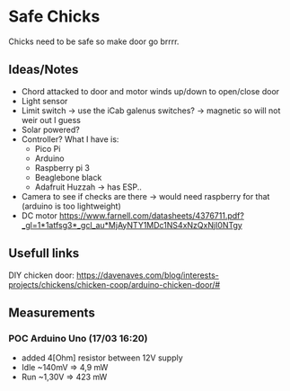 # Safe Chicks

Chicks need to be safe so make door go brrrr.

## Ideas/Notes
 - Chord attacked to door and motor winds up/down to open/close door
 - Light sensor 
 - Limit switch -> use the iCab galenus switches? -> magnetic so will not weir out I guess
 - Solar powered?
 - Controller? What I have is:
    - Pico Pi
    - Arduino
    - Raspberry pi 3
    - Beaglebone black
    - Adafruit Huzzah -> has ESP.. 
 - Camera to see if checks are there -> would need raspberry for that (arduino is too lightweight)
 - DC motor
      https://www.farnell.com/datasheets/4376711.pdf?_gl=1*1atfsg3*_gcl_au*MjAyNTY1MDc1NS4xNzQxNjI0NTgy




## Usefull links
DIY chicken door:
https://davenaves.com/blog/interests-projects/chickens/chicken-coop/arduino-chicken-door/#


## Measurements

### POC Arduino Uno (17/03 16:20)
  - added 4[Ohm] resistor between 12V supply
  - Idle ~140mV => 4,9 mW
  - Run  ~1,30V => 423 mW



